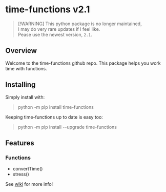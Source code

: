 # time-functions v2.1
>  [!WARNING]
>  This python package is no longer maintained,  
>  I may do very rare updates if I feel like.  
>  Pease use the newest version, `2.1`.
## Overview
Welcome to the time-functions github repo. This package helps you work time with functions.
## Installing
Simply install with:  
> python -m pip install time-functions


Keeping time-functions up to date is easy too:
> python -m pip install --upgrade time-functions


## Features
### Functions
- convertTime()
- stress()

See [wiki](https://github.com/michaelrex2012/time-functions/wiki) for more info!
